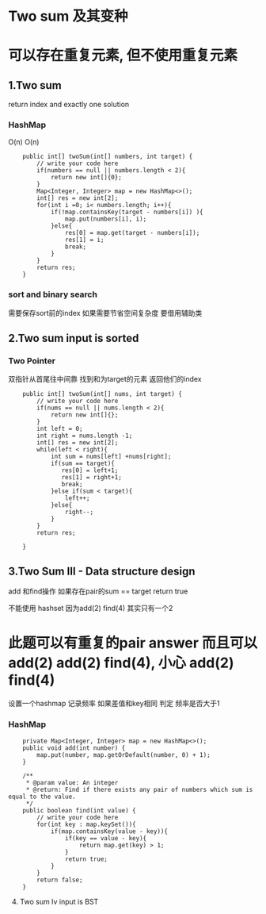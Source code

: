 # Two sum 及其变种

# 可以存在重复元素, 但不使用重复元素

## 1.Two sum

return index and exactly one solution

### HashMap

O(n) O(n)
```
    public int[] twoSum(int[] numbers, int target) {
        // write your code here
        if(numbers == null || numbers.length < 2){
            return new int[]{0};
        }
        Map<Integer, Integer> map = new HashMap<>();
        int[] res = new int[2];
        for(int i =0; i< numbers.length; i++){
            if(!map.containsKey(target - numbers[i]) ){
                map.put(numbers[i], i);
            }else{
                res[0] = map.get(target - numbers[i]);
                res[1] = i;
                break;
            }
        }
        return res;
    }
```
### sort and binary search

需要保存sort前的index 如果需要节省空间复杂度 要借用辅助类


## 2.Two sum input is sorted

### Two Pointer

双指针从首尾往中间靠 找到和为target的元素 返回他们的index
```
    public int[] twoSum(int[] nums, int target) {
        // write your code here
        if(nums == null || nums.length < 2){
            return new int[]{};
        }
        int left = 0;
        int right = nums.length -1;
        int[] res = new int[2];
        while(left < right){
            int sum = nums[left] +nums[right];
            if(sum == target){
               res[0] = left+1;
               res[1] = right+1;
               break;
            }else if(sum < target){
                left++;
            }else{
                right--;
            }
        }
        return res;
        
    }
```

## 3.Two Sum III - Data structure design

add 和find操作 如果存在pair的sum == target return true

不能使用 hashset 因为add(2) find(4) 其实只有一个2

# 此题可以有重复的pair answer 而且可以add(2) add(2) find(4), 小心 add(2) find(4)

设置一个hashmap 记录频率 如果差值和key相同 判定 频率是否大于1
### HashMap

```
    private Map<Integer, Integer> map = new HashMap<>();
    public void add(int number) {
        map.put(number, map.getOrDefault(number, 0) + 1);
    }

    /**
     * @param value: An integer
     * @return: Find if there exists any pair of numbers which sum is equal to the value.
     */
    public boolean find(int value) {
        // write your code here
        for(int key : map.keySet()){
            if(map.containsKey(value - key)){
                if(key == value - key){
                    return map.get(key) > 1;
                }
                return true;
            }
        }
        return false;
    }
```

4. Two sum Iv input is BST
